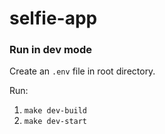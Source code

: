 # selfie-app

### Run in dev mode

Create an `.env` file in root directory.

Run:

1. `make dev-build`
2. `make dev-start`
